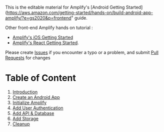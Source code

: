 This is the editable material for Amplify's [Android Getting Started](https://aws.amazon.com/getting-started/hands-on/build-android-app-amplify/?e=gs2020&p=frontend" guide.

Other front-end Amplify hands on tutorial :
- [Amplify's iOS Getting Started](https://aws.amazon.com/getting-started/hands-on/build-ios-app-amplify/)
- [Amplify's React Getting Started](https://aws.amazon.com/getting-started/learning-path-front-end-developer/).

Please create [Issues](https://github.com/sebsto/amplify-android-getting-started/issues) if you encounter a typo or a problem, and submit [Pull Requests](https://github.com/sebsto/amplify-android-getting-started/pulls) for changes 

# Table of Content

01. [Introduction](01_introduction.md)
02. [Create an Android App](02_create_android_app.md)
03. [Initialize Amplify](03_initialize_amplify.md)
04. [Add User Authentication](04_add_authentication.md)
05. [Add API & Database](05_add_api_database.md)
06. [Add Storage](06_add_storage.md)
07. [Cleanup](07_cleanup.md)